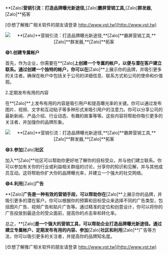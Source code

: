 **[Zalo]**营销引流：打造品牌曝光新途径,**[Zalo]**霸屏营销工具,**[Zalo]**群发器,**[Zalo]**拓客

[😍想了解推广相关软件的朋友请登录 http://www.vst.tw](http://www.vst.tw)

 <center><img src="https://vst.tw/MP4/tuiguang/png/4.png" alt="**[Zalo]**营销引流：打造品牌曝光新途径,**[Zalo]**霸屏营销工具,**[Zalo]**群发器,**[Zalo]**拓客"></center>

**😄1.创建专属帐户**

首先，作为企业，你需要在**[Zalo]**上创建一个专属的帐户，以便与潜在客户建立联系。通过创建一个独特的帐户，你可以在**[Zalo]**上展示你的品牌，并吸引更多的关注者。确保在帐户中包括关于公司的详细信息、联系方式和公司的使命和价值观。

2.定期发布有用的内容

在**[Zalo]**上发布有用的内容是吸引用户和提高曝光率的关键。你可以通过发布图片、视频、文字和互动贴子等多种形式来吸引用户的注意力。你可以分享公司的最新新闻、产品介绍、行业动态、有趣的故事等等。这些内容将帮助你吸引更多的关注者，并加强你的品牌形象。

 <center><img src="https://vst.tw/MP4/tuiguang/png/4.png" alt="**[Zalo]**营销引流：打造品牌曝光新途径,**[Zalo]**霸屏营销工具,**[Zalo]**群发器,**[Zalo]**拓客"></center>

**😄3.参加**[Zalo]**社区**

加入**[Zalo]**社区可以帮助你更好地了解你的目标受众，并与他们建立联系。你可以参加有关你的行业或利益相关群组的讨论，分享你的知识和见解，并与其他成员互动。这将帮助你扩大你的品牌曝光率，并建立一个强大的社交网络。

**😄4.利用**[Zalo]**广告**

**[Zalo]**广告是一种有效的营销手段，可以帮助你在**[Zalo]**上展示你的品牌，并吸引更多的潜在客户。你可以根据你的预算和目标受众来选择不同的广告类型，包括图片广告、视频广告和贴片广告等。通过精准的定位和创意设计，你可以将你的广告投放到最适合的受众面前，提高你的点击率和转化率。

总之，**[Zalo]**是一个强大的营销工具，可以帮助企业打造品牌曝光新途径。通过建立专属帐户、定期发布有用的内容、参加**[Zalo]**社区和利用**[Zalo]**广告等方法，你可以吸引更多的关注者，并提高你的品牌知名度。

[😍想了解推广相关软件的朋友请登录 http://www.vst.tw](http://www.vst.tw)



